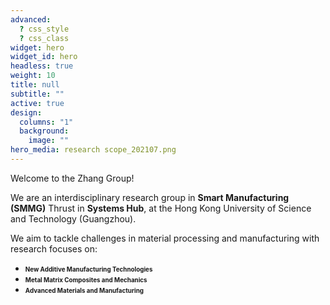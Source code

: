 ```yaml
---
advanced:
  ? css_style
  ? css_class
widget: hero
widget_id: hero
headless: true
weight: 10
title: null
subtitle: ""
active: true
design:
  columns: "1"
  background:
    image: ""
hero_media: research scope_202107.png
---
```

<span style="font-size: 1em; line-height: normal;"> 

Welcome to the Zhang Group!

We are an interdisciplinary research group in **Smart Manufacturing (SMMG)** Thrust in **Systems Hub**, at the Hong Kong University of Science and Technology (Guangzhou).

We aim to tackle challenges in material processing and manufacturing with research focuses on:</span>

* <span style="font-size: 0.7em;">**New Additive Manufacturing Technologies**
* <span style="font-size: 0.7em;">**Metal Matrix Composites and Mechanics**
* <span style="font-size: 0.7em;">**Advanced Materials and Manufacturing**